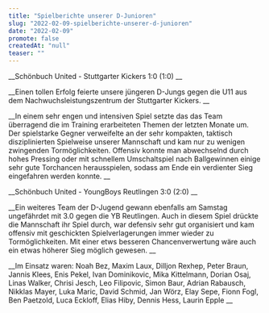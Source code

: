 ```yaml
---
title: "Spielberichte unserer D-Junioren"
slug: "2022-02-09-spielberichte-unserer-d-junioren"
date: "2022-02-09"
promote: false
createdAt: "null"
teaser: ""
---
```

 __Schönbuch United - Stuttgarter Kickers 1:0 (1:0) __


 __Einen tollen Erfolg feierte unsere jüngeren D-Jungs gegen die U11 aus dem Nachwuchsleistungszentrum der Stuttgarter Kickers. __


 __In einem sehr engen und intensiven Spiel setzte das das Team überragend die im Training erarbeiteten Themen  der letzten Monate um. Der spielstarke Gegner verweifelte an der sehr kompakten, taktisch disziplinierten Spielweise unserer Mannschaft und kam nur zu wenigen zwingenden Tormöglichkeiten. Offensiv konnte man abwechselnd durch hohes Pressing oder mit schnellem Umschaltspiel nach Ballgewinnen einige sehr gute Torchancen herausspielen, sodass am Ende ein verdienter Sieg eingefahren werden konnte. __



 __Schönbuch United - YoungBoys Reutlingen 3:0 (2:0) __


 __Ein weiteres Team der D-Jugend gewann ebenfalls am Samstag ungefährdet mit 3.0 gegen die YB Reutlingen. Auch in diesem Spiel drückte die Mannschaft ihr Spiel durch, war defensiv sehr gut organisiert und kam offensiv mit geschickten Spielverlagerungen immer wieder zu Tormöglichkeiten. Mit einer etws besseren Chancenverwertung wäre auch ein etwas höherer Sieg möglich gewesen. __



 __Im Einsatz waren: Noah Bez, Maxim Laux, Dilljon Rexhep, Peter Braun, Jannis Klees, Enis Pekel, Ivan Dominikovic, Mika Kittelmann, Dorian Osaj, Linas Walker, Chrisi Jesch, Leo Filipovic, Simon Baur, Adrian Rabausch, Nikklas Mayer, Luka Maric, David Schmid, Jan Wörz, Elay Sepe, Fionn Fogl, Ben Paetzold, Luca Eckloff, Elias Hiby, Dennis Hess, Laurin Epple __
